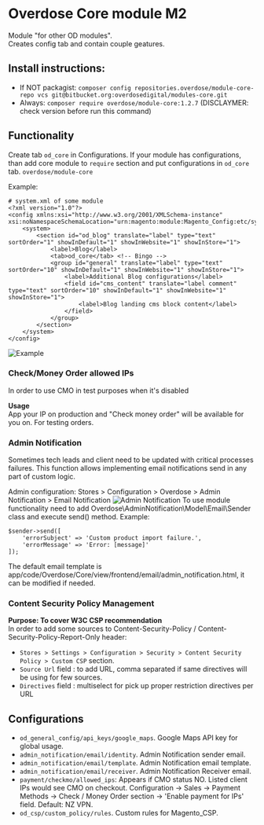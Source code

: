 # Overdose Core module M2
Module "for other OD modules".  
Creates config tab and contain couple geatures.

## Install instructions:
  - If NOT packagist: `composer config repositories.overdose/module-core-repo vcs git@bitbucket.org:overdosedigital/modules-core.git`
  - Always: `composer require overdose/module-core:1.2.7` (DISCLAYMER: check version before run this command)

## Functionality

Create tab `od_core` in Configurations. If your module has configurations, than add core module to `require` section and put configurations in `od_core` tab.
`overdose/module-core`  

Example:
```
# system.xml of some module
<?xml version="1.0"?>
<config xmlns:xsi="http://www.w3.org/2001/XMLSchema-instance" xsi:noNamespaceSchemaLocation="urn:magento:module:Magento_Config:etc/system_file.xsd">
    <system>
        <section id="od_blog" translate="label" type="text" sortOrder="1" showInDefault="1" showInWebsite="1" showInStore="1">
            <label>Blog</label>
            <tab>od_core</tab> <!-- Bingo -->
            <group id="general" translate="label" type="text" sortOrder="10" showInDefault="1" showInWebsite="1" showInStore="1">
                <label>Additional Blog configurations</label>
                <field id="cms_content" translate="label comment" type="text" sortOrder="10" showInDefault="1" showInWebsite="1" showInStore="1">
                    <label>Blog landing cms block content</label>
                </field>
            </group>
        </section>
    </system>
</config>
```
![Example](https://i.imgur.com/WTmJE00.png "Logo Title Text 1")

### Check/Money Order allowed IPs
In order to use CMO in test purposes when it's disabled

**Usage**  
App your IP on production and "Check money order" will be available for you on. For testing orders.


### Admin Notification
Sometimes tech leads and client need to be updated with critical processes failures.
This function allows implementing email notifications send in any part of custom logic.

Admin configuration: Stores > Configuration > Overdose > Admin Notification > Email Notification
![Admin Notification](https://i.imgur.com/pYsNe4O.png "Admin notification configuration")
To use module functionality need to add Overdose\AdminNotification\Model\Email\Sender class and execute send() method.  Example:

    $sender->send([
        'errorSubject' => 'Custom product import failure.',
        'errorMessage' => 'Error: [message]'
    ]);

The default email template is app/code/Overdose/Core/view/frontend/email/admin_notification.html, it can be modified if needed.

### Content Security Policy Management
**Purpose: To cover W3C CSP recommendation**  
In order to add some sources to Content-Security-Policy / Content-Security-Policy-Report-Only header:

- `Stores > Settings > Configuration > Security > Content Security Policy > Custom CSP` section.
- `Source Url` field : to add URL, comma separated if same directives will be using for few sources.
- `Directives` field : multiselect for pick up proper restriction directives per URL

## Configurations
- `od_general_config/api_keys/google_maps`. Google Maps API key for global usage.
- `admin_notification/email/identity`. Admin Notification sender email.
- `admin_notification/email/template`. Admin Notification email template.
- `admin_notification/email/receiver`. Admin Notification Receiver email.
- `payment/checkmo/allowed_ips`: Appears if CMO status NO. Listed client IPs would see CMO on checkout. Configuration -> Sales -> Payment Methods -> Check / Money Order section -> 'Enable payment for IPs' field. Default: NZ VPN.
- `od_csp/custom_policy/rules`. Custom rules for Magento_CSP.

